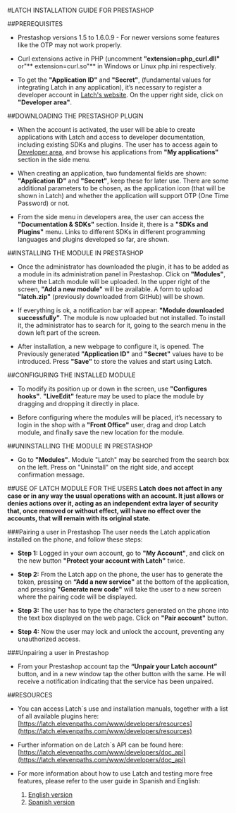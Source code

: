 #LATCH INSTALLATION GUIDE FOR PRESTASHOP


##PREREQUISITES 
 * Prestashop versions 1.5 to 1.6.0.9 - For newer versions some features like the OTP may not work properly.

 * Curl extensions active in PHP (uncomment **"extension=php_curl.dll"** or"** extension=curl.so"** in Windows or Linux php.ini respectively. 

 * To get the **"Application ID"** and **"Secret"**, (fundamental values for integrating Latch in any application), it’s necessary to register a developer account in [Latch's website](https://latch.elevenpaths.com "https://latch.elevenpaths.com"). On the upper right side, click on **"Developer area"**.

 
##DOWNLOADING THE PRESTASHOP PLUGIN
 * When the account is activated, the user will be able to create applications with Latch and access to developer documentation, including existing SDKs and plugins. The user has to access again to [Developer area](https://latch.elevenpaths.com/www/developerArea "https://latch.elevenpaths.com/www/developerArea"), and browse his applications from **"My applications"** section in the side menu.

* When creating an application, two fundamental fields are shown: **"Application ID"** and **"Secret"**, keep these for later use. There are some additional parameters to be chosen, as the application icon (that will be shown in Latch) and whether the application will support OTP  (One Time Password) or not.

* From the side menu in developers area, the user can access the **"Documentation & SDKs"** section. Inside it, there is a **"SDKs and Plugins"** menu. Links to different SDKs in different programming languages and plugins developed so far, are shown.


##INSTALLING THE MODULE IN PRESTASHOP
* Once the administrator has downloaded the plugin, it has to be added as a module in its administration panel in Prestashop. Click on **"Modules"**, where the Latch module will be uploaded. In the upper right of the screen, **"Add a new module"** will be available. A form to upload **"latch.zip"** (previously downloaded from GitHub) will be shown.

* If everything is ok, a notification bar will appear: **"Module downloaded successfully"**. The module is now uploaded but not installed. To install it, the administrator has to search for it, going to the search menu in the down left part of the screen. 

* After installation, a new webpage to configure it, is opened. The Previously generated **"Application ID"** and **"Secret"** values have to be introduced. Press **"Save"** to store the values and start using Latch.


##CONFIGURING THE INSTALLED MODULE
* To modify its position up or down in the screen, use **"Configures hooks"**. **"LiveEdit"** feature may be used to place the module by dragging and dropping it directly in place. 

* Before configuring where the modules will be placed, it’s necessary to login in the shop with a **"Front Office"** user, drag and drop Latch module, and finally save the new location for the module.


##UNINSTALLING THE MODULE IN PRESTASHOP
* Go to **"Modules"**. Module "Latch" may be searched from the search box on the left. Press on "Uninstall" on the right side, and accept confirmation message.


##USE OF LATCH MODULE FOR THE USERS
**Latch does not affect in any case or in any way the usual operations with an account. It just allows or denies actions over it, acting as an independent extra layer of security that, once removed or without effect, will have no effect over the accounts, that will remain with its original state.**


###Pairing a user in Prestashop
The user needs the Latch application installed on the phone, and follow these steps:

* **Step 1:** Logged in your own account, go to **"My Account"**, and click on the new button **"Protect your account with Latch"** twice.

* **Step 2:** From the Latch app on the phone, the user has to generate the token, pressing on **“Add a new service"** at the bottom of the application, and pressing **"Generate new code"** will take the user to a new screen where the pairing code will be displayed.

* **Step 3:** The user has to type the characters generated on the phone into the text box displayed on the web page. Click on **"Pair account"** button.

* **Step 4:** Now the user may lock and unlock the account, preventing any unauthorized access.


###Unpairing a user in Prestashop
* From your Prestashop account tap the **“Unpair your Latch account”** button, and in a new window tap the other button with the same. He will receive a notification indicating that the service has been unpaired.


##RESOURCES
- You can access Latch´s use and installation manuals, together with a list of all available plugins here: [https://latch.elevenpaths.com/www/developers/resources](https://latch.elevenpaths.com/www/developers/resources)

- Further information on de Latch´s API can be found here: [https://latch.elevenpaths.com/www/developers/doc_api](https://latch.elevenpaths.com/www/developers/doc_api)

- For more information about how to use Latch and testing more free features, please refer to the user guide in Spanish and English:
	1. [English version](https://latch.elevenpaths.com/www/public/documents/howToUseLatchNevele_EN.pdf)
	1. [Spanish version](https://latch.elevenpaths.com/www/public/documents/howToUseLatchNevele_ES.pdf)
